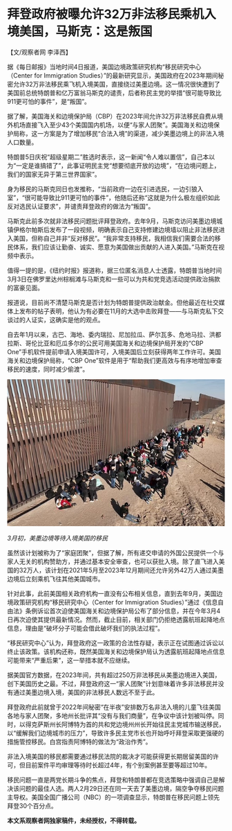# 拜登政府被曝允许32万非法移民乘机入境美国，马斯克：这是叛国

【文/观察者网 李泽西】

据《每日邮报》当地时间4日报道，美国边境政策研究机构“移民研究中心（Center for Immigration
Studies）”的最新研究显示，美国政府在2023年期间秘密允许32万非法移民乘飞机入境美国，直接绕过美墨边境。这一情况很快遭到了美国前总统特朗普和亿万富翁马斯克的谴责，后者称民主党的举措“很可能导致比911更可怕的事件”，是“叛国”。

据了解，美国海关和边境保护局（CBP）在2023年间允许32万非法移民自费从境外机场直接飞入至少43个美国国内机场，以便“与家人团聚”。美国海关和边境保护局称，这一方案是为了增加移民“合法入境”的渠道，减少美墨边境上的非法入境人口数量。

特朗普5日庆祝“超级星期二”胜选时表示，这一新闻“令人难以置信”，自己本以为“一定是谁搞错了”，此事证明民主党“想要彻底开放的边境”，“在边境问题上，我们的国家无异于第三世界国家”。

身为移民的马斯克同日也发推称，“当前政府一边在引进选民，一边引狼入室”，“很可能导致比911更可怕的事件”，他随后还称“这就是为什么极左组织如此反对选民认证要求”，并谴责拜登政府的做法为“叛国”。

马斯克此前多次就非法移民问题批评拜登政府。去年9月，马斯克访问美墨边境城镇伊格尔帕斯后发布了一段视频，明确表示自己支持修建边境墙以阻止非法移民进入美国，但称自己并非“反对移民”。“我非常支持移民，我相信我们需要合法的移民体系，我们应该让勤奋、诚实、愿意为美国做出贡献的人进入美国。”马斯克在视频中表示。

值得一提的是，《纽约时报》报道称，据三位匿名消息人士透露，特朗普当地时间3月3日在佛罗里达州棕榈滩与马斯克和一些可以为共和党竞选活动提供政治捐款的富豪见面。

报道说，目前尚不清楚马斯克是否计划为特朗普提供政治献金。但他最近在社交媒体上发布的帖子表明，他认为有必要在11月的大选中击败拜登——与马斯克私下交谈过的人证实，这确实是他的观点。

自去年1月以来，古巴、海地、委内瑞拉、尼加拉瓜、萨尔瓦多、危地马拉、洪都拉斯、哥伦比亚和厄瓜多尔的公民可用美国海关和边境保护局开发的“CBP
One”手机软件提前申请入境美国许可，入境美国后立刻获得两年工作许可。美国海关和边境保护局称，“CBP
One”软件是用于“帮助我们更高效与有序地增加审查移民的速度，同时减少偷渡”。

![3f1abd137a0aa088885108c420125cc6.jpg](https://raw.githubusercontent.com/qqhsx/qqnews_image/main/2024/03/06/拜登政府被曝允许32万非法移民乘机入境美国，马斯克：这是叛国/3f1abd137a0aa088885108c420125cc6.jpg)

_3月初，美墨边境等待入境美国的移民_

虽然该计划被称为了“家庭团聚”，但据了解，所有递交申请的外国公民提供一个与家人无关的机构赞助方，并通过基本安全审查，也可以获批入境。除了直飞进入美国的32万人，该计划在2021年5月至2023年12月期间还允许另外42万人通过美墨边境后立刻乘机飞往其他美国城市。

针对此事，此前美国相关政府机构一直没有公布相关信息，直到去年9月，美国边境政策研究机构“移民研究中心（Center for Immigration
Studies）”通过《信息自由法》条例诉讼首次迫使美国海关和边境保护局公布了部分信息，并在今年3月4日再次迫使其提供最新情况。然而，截止目前，相关部门仍拒绝透露航班起降地点信息，理由是“破坏分子可能会借此破坏我们的执法过程”。

“移民研究中心”认为，拜登政府这一政策的合法性存疑，表示正在试图通过诉讼以终止该政策。该机构还称，既然美国海关和边境保护局认为透露航班起降地点信息可能带来“严重后果”，这一举措本就不应继续。

据美国官方数据，在2023年间，共有超过250万非法移民从美墨边境进入美国，创下美国历史之最。不过，拜登政府这一“家人团聚”计划意味着许多非法移民并没有通过美墨边境入境，美国的非法移民人数远不至于此。

拜登政府此前就曾于2022年间秘密“在半夜”安排数万名非法入境的儿童飞往美国各地与家人团聚，多地州长批评其“没有与我们商量”，在争议中该计划被叫停。同时，以得克萨斯州长阿博特为首的共和党边境州州长开始往民主党城市输送移民，以“缓解我们边境城市的压力”，导致许多民主党市长也开始呼吁拜登采取更强硬的措施管控移民。白宫指责阿博特的做法为“政治作秀”。

非法入境美国的移民都需要通过移民法院的裁决才可能获得更长期居留美国的许可，但目前案件平均审理等待时长超过4年，有个别案例甚至要等超过10年。

移民问题一直是两党长期斗争的焦点，拜登和特朗普都在竞选策略中强调自己是解决该问题的最佳人选。两人2月29日还在同一天去了美墨边境，隔空争夺移民问题主导权。美国全国广播公司（NBC）的一项调查显示，特朗普在移民问题上领先拜登30个百分点。

**本文系观察者网独家稿件，未经授权，不得转载。**

